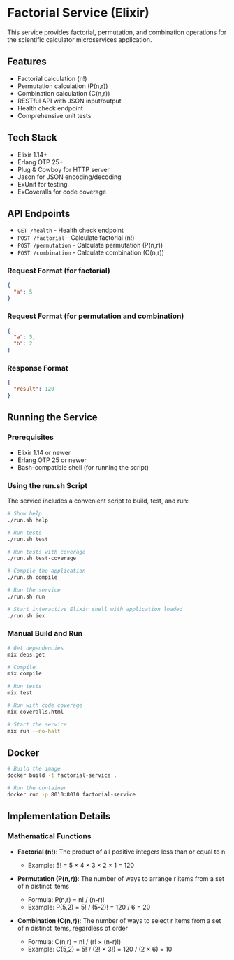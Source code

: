 # Factorial Service (Elixir)

This service provides factorial, permutation, and combination operations for the scientific calculator microservices application.

## Features

- Factorial calculation (n!)
- Permutation calculation (P(n,r))
- Combination calculation (C(n,r))
- RESTful API with JSON input/output
- Health check endpoint
- Comprehensive unit tests

## Tech Stack

- Elixir 1.14+
- Erlang OTP 25+
- Plug & Cowboy for HTTP server
- Jason for JSON encoding/decoding
- ExUnit for testing
- ExCoveralls for code coverage

## API Endpoints

- `GET /health` - Health check endpoint
- `POST /factorial` - Calculate factorial (n!)
- `POST /permutation` - Calculate permutation (P(n,r))
- `POST /combination` - Calculate combination (C(n,r))

### Request Format (for factorial)

```json
{
  "a": 5
}
```

### Request Format (for permutation and combination)

```json
{
  "a": 5,
  "b": 2
}
```

### Response Format

```json
{
  "result": 120
}
```

## Running the Service

### Prerequisites

- Elixir 1.14 or newer
- Erlang OTP 25 or newer
- Bash-compatible shell (for running the script)

### Using the run.sh Script

The service includes a convenient script to build, test, and run:

```bash
# Show help
./run.sh help

# Run tests
./run.sh test

# Run tests with coverage
./run.sh test-coverage

# Compile the application
./run.sh compile

# Run the service
./run.sh run

# Start interactive Elixir shell with application loaded
./run.sh iex
```

### Manual Build and Run

```bash
# Get dependencies
mix deps.get

# Compile
mix compile

# Run tests
mix test

# Run with code coverage
mix coveralls.html

# Start the service
mix run --no-halt
```

## Docker

```bash
# Build the image
docker build -t factorial-service .

# Run the container
docker run -p 8010:8010 factorial-service
```

## Implementation Details

### Mathematical Functions

- **Factorial (n!)**: The product of all positive integers less than or equal to n
  - Example: 5! = 5 × 4 × 3 × 2 × 1 = 120

- **Permutation (P(n,r))**: The number of ways to arrange r items from a set of n distinct items
  - Formula: P(n,r) = n! / (n-r)!
  - Example: P(5,2) = 5! / (5-2)! = 120 / 6 = 20

- **Combination (C(n,r))**: The number of ways to select r items from a set of n distinct items, regardless of order
  - Formula: C(n,r) = n! / (r! × (n-r)!)
  - Example: C(5,2) = 5! / (2! × 3!) = 120 / (2 × 6) = 10